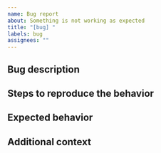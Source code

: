 ```yaml
---
name: Bug report
about: Something is not working as expected
title: "[bug] "
labels: bug
assignees: ""
---
```


## Bug description

<!-- ENTER BUG DESCRIPTION -->

## Steps to reproduce the behavior

<!-- ENTER STEPS TO REPRODUCE -->

## Expected behavior

<!-- ENTER EXPECTED BEHAVIOR -->

## Additional context

<!-- ENTER ADDITIONAL CONTEXT YOU'D LIKE TO PROVIDE -->

